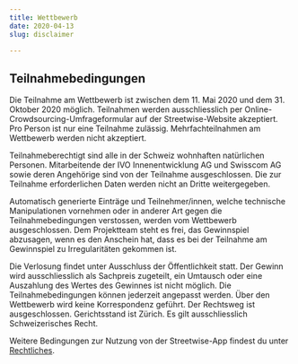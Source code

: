 ```yaml
---
title: Wettbewerb
date: 2020-04-13
slug: disclaimer

---
```

## Teilnahmebedingungen

Die Teilnahme am Wettbewerb ist zwischen dem 11. Mai 2020 und dem 31. Oktober 2020 möglich. Teilnahmen werden ausschliesslich per Online-Crowdsourcing-Umfrageformular auf der Streetwise-Website akzeptiert. Pro Person ist nur eine Teilnahme zulässig. Mehrfachteilnahmen am Wettbewerb werden nicht akzeptiert.

Teilnahmeberechtigt sind alle in der Schweiz wohnhaften natürlichen Personen. Mitarbeitende der IVO Innenentwicklung AG und Swisscom AG sowie deren Angehörige sind von der Teilnahme ausgeschlossen. Die zur Teilnahme erforderlichen Daten werden nicht an Dritte weitergegeben.

Automatisch generierte Einträge und Teilnehmer/innen, welche technische Manipulationen vornehmen oder in anderer Art gegen die Teilnahmebedingungen verstossen, werden vom Wettbewerb ausgeschlossen. Dem Projektteam steht es frei, das Gewinnspiel abzusagen, wenn es den Anschein hat, dass es bei der Teilnahme am Gewinnspiel zu Irregularitäten gekommen ist.

Die Verlosung findet unter Ausschluss der Öffentlichkeit statt. ​Der Gewinn wird ausschliesslich als Sachpreis zugeteilt, ein Umtausch oder eine Auszahlung des Wertes des Gewinnes ist nicht möglich. Die Teilnahmebedingungen können jederzeit angepasst werden. Über den Wettbewerb wird keine Korrespondenz geführt. Der Rechtsweg ist ausgeschlossen. Gerichtsstand ist Zürich. Es gilt ausschliesslich Schweizerisches Recht.

Weitere Bedingungen zur Nutzung von der Streetwise-App findest du unter [Rechtliches](legal).
